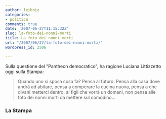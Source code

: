 ```yaml
---
author: leibniz
categories:
- politica
comments: true
date: '2007-06-27T11:15:32Z'
slug: la-foto-dei-nonni-morti
title: La foto dei nonni morti
url: "/2007/06/27/la-foto-dei-nonni-morti/"
wordpress_id: 2506

---
```

Sulla questione del "Pantheon democratico", ha ragione Luciana Littizzetto oggi sulla Stampa:


> Quando uno si sposa cosa fa? Pensa al futuro. Pensa alla casa dove andrà ad abitare, pensa a comperare la cucina nuova, pensa a che divani metterci dentro, ai figli che vorrà un domani, non pensa alle foto dei nonni morti da mettere sul comodino...




### La Stampa
